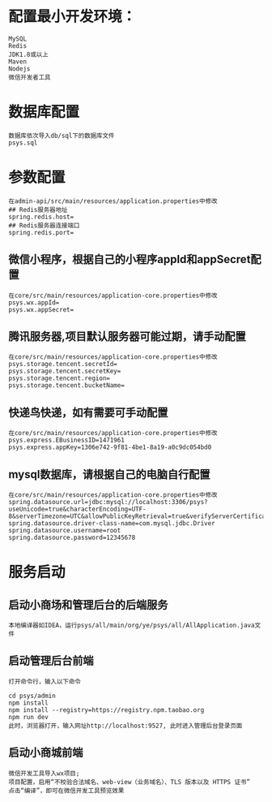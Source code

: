 # 配置最小开发环境：
```
MySQL
Redis
JDK1.8或以上
Maven
Nodejs
微信开发者工具
```

# 数据库配置
```
数据库依次导入db/sql下的数据库文件
psys.sql
```

# 参数配置
```
在admin-api/src/main/resources/application.properties中修改
## Redis服务器地址
spring.redis.host=
## Redis服务器连接端口
spring.redis.port=
```

## 微信小程序，根据自己的小程序appId和appSecret配置
```
在core/src/main/resources/application-core.properties中修改
psys.wx.appId=
psys.wx.appSecret=
```

## 腾讯服务器,项目默认服务器可能过期，请手动配置
```
在core/src/main/resources/application-core.properties中修改
psys.storage.tencent.secretId=
psys.storage.tencent.secretKey=
psys.storage.tencent.region=
psys.storage.tencent.bucketName=
```

## 快递鸟快递，如有需要可手动配置
```
在core/src/main/resources/application-core.properties中修改
psys.express.EBusinessID=1471961
psys.express.appKey=1306e742-9f81-4be1-8a19-a0c9dc054bd0
```

## mysql数据库，请根据自己的电脑自行配置
```
在core/src/main/resources/application-core.properties中修改
spring.datasource.url=jdbc:mysql://localhost:3306/psys?useUnicode=true&characterEncoding=UTF-8&serverTimezone=UTC&allowPublicKeyRetrieval=true&verifyServerCertificate=false&useSSL=false
spring.datasource.driver-class-name=com.mysql.jdbc.Driver
spring.datasource.username=root
spring.datasource.password=12345678
```

# 服务启动
## 启动小商场和管理后台的后端服务
```
本地编译器如IDEA，运行psys/all/main/org/ye/psys/all/AllApplication.java文件
```

## 启动管理后台前端
```
打开命令行，输入以下命令

cd psys/admin
npm install
npm install --registry=https://registry.npm.taobao.org
npm run dev
此时，浏览器打开，输入网址http://localhost:9527, 此时进入管理后台登录页面
```

## 启动小商城前端

```
微信开发工具导入wx项目;
项目配置，启用“不校验合法域名、web-view（业务域名）、TLS 版本以及 HTTPS 证书”
点击“编译”，即可在微信开发工具预览效果
```



